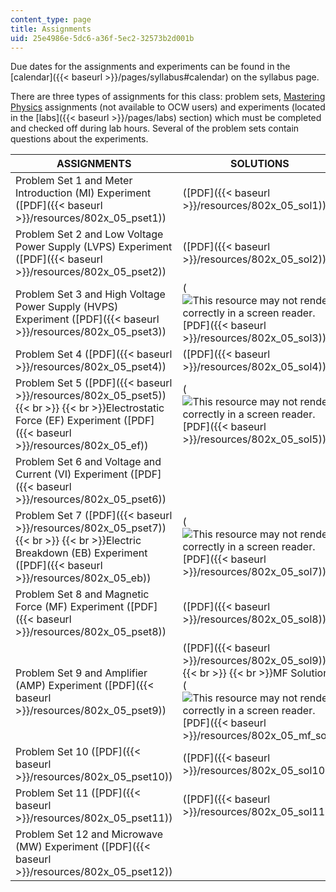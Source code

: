 ```yaml
---
content_type: page
title: Assignments
uid: 25e4986e-5dc6-a36f-5ec2-32573b2d001b
---
```


Due dates for the assignments and experiments can be found in the [calendar]({{< baseurl >}}/pages/syllabus#calendar) on the syllabus page.

There are three types of assignments for this class: problem sets, [Mastering Physics](http://www.masteringphysics.com/) assignments (not available to OCW users) and experiments (located in the [labs]({{< baseurl >}}/pages/labs) section) which must be completed and checked off during lab hours. Several of the problem sets contain questions about the experiments.

| ASSIGNMENTS | SOLUTIONS |
| --- | --- |
| Problem Set 1 and Meter Introduction (MI) Experiment ([PDF]({{< baseurl >}}/resources/802x_05_pset1)) | ([PDF]({{< baseurl >}}/resources/802x_05_sol1)) |
| Problem Set 2 and Low Voltage Power Supply (LVPS) Experiment ([PDF]({{< baseurl >}}/resources/802x_05_pset2)) | ([PDF]({{< baseurl >}}/resources/802x_05_sol2)) |
| Problem Set 3 and High Voltage Power Supply (HVPS) Experiment ([PDF]({{< baseurl >}}/resources/802x_05_pset3)) | (![This resource may not render correctly in a screen reader.](/images/inacessible.gif)[PDF]({{< baseurl >}}/resources/802x_05_sol3)) |
| Problem Set 4 ([PDF]({{< baseurl >}}/resources/802x_05_pset4)) | ([PDF]({{< baseurl >}}/resources/802x_05_sol4)) |
| Problem Set 5 ([PDF]({{< baseurl >}}/resources/802x_05_pset5))  {{< br >}}  {{< br >}}Electrostatic Force (EF) Experiment ([PDF]({{< baseurl >}}/resources/802x_05_ef)) | (![This resource may not render correctly in a screen reader.](/images/inacessible.gif)[PDF]({{< baseurl >}}/resources/802x_05_sol5)) |
| Problem Set 6 and Voltage and Current (VI) Experiment ([PDF]({{< baseurl >}}/resources/802x_05_pset6)) | &nbsp; |
| Problem Set 7 ([PDF]({{< baseurl >}}/resources/802x_05_pset7))  {{< br >}}  {{< br >}}Electric Breakdown (EB) Experiment ([PDF]({{< baseurl >}}/resources/802x_05_eb)) | (![This resource may not render correctly in a screen reader.](/images/inacessible.gif)[PDF]({{< baseurl >}}/resources/802x_05_sol7)) |
| Problem Set 8 and Magnetic Force (MF) Experiment ([PDF]({{< baseurl >}}/resources/802x_05_pset8)) | ([PDF]({{< baseurl >}}/resources/802x_05_sol8)) |
| Problem Set 9 and Amplifier (AMP) Experiment ([PDF]({{< baseurl >}}/resources/802x_05_pset9)) | ([PDF]({{< baseurl >}}/resources/802x_05_sol9))  {{< br >}}  {{< br >}}MF Solutions (![This resource may not render correctly in a screen reader.](/images/inacessible.gif)[PDF]({{< baseurl >}}/resources/802x_05_mf_sol)) |
| Problem Set 10 ([PDF]({{< baseurl >}}/resources/802x_05_pset10)) | ([PDF]({{< baseurl >}}/resources/802x_05_sol10)) |
| Problem Set 11 ([PDF]({{< baseurl >}}/resources/802x_05_pset11)) | ([PDF]({{< baseurl >}}/resources/802x_05_sol11)) |
| Problem Set 12 and Microwave (MW) Experiment ([PDF]({{< baseurl >}}/resources/802x_05_pset12)) |